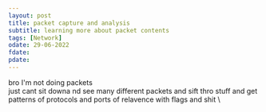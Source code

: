 ```yaml
---
layout: post
title: packet capture and analysis
subtitle: learning more about packet contents
tags: [Network]
odate: 29-06-2022
fdate: 
pdate: 
---
```

bro I'm not doing packets \
just cant sit downa nd see many different packets and sift thro stuff and get patterns of protocols and ports of relavence with flags and shit \
